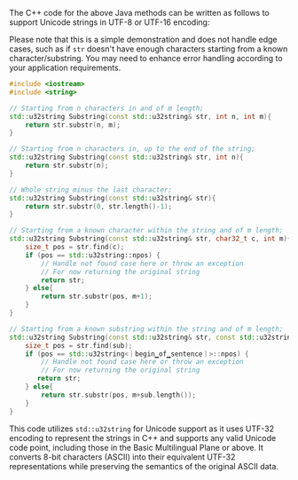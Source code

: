 The C++ code for the above Java methods can be written as follows to support Unicode strings in UTF-8 or UTF-16 encoding:

Please note that this is a simple demonstration and does not handle edge cases, such as if `str` doesn't have enough characters starting from a known character/substring. You may need to enhance error handling according to your application requirements.

```c++
#include <iostream>
#include <string>

// Starting from n characters in and of m length;
std::u32string Substring(const std::u32string& str, int n, int m){
    return str.substr(n, m);
}

// Starting from n characters in, up to the end of the string;
std::u32string Substring(const std::u32string& str, int n){
    return str.substr(n);
}

// Whole string minus the last character;
std::u32string Substring(const std::u32string& str){
    return str.substr(0, str.length()-1);
}

// Starting from a known character within the string and of m length;
std::u32string Substring(const std::u32string& str, char32_t c, int m){
    size_t pos = str.find(c);
    if (pos == std::u32string::npos) {
        // Handle not found case here or throw an exception
		// For now returning the original string
        return str;
    } else{
      	return str.substr(pos, m+1); 
	}  
}

// Starting from a known substring within the string and of m length;
std::u32string Substring(const std::u32string& str, const std::u32string& sub, int m){
    size_t pos = str.find(sub);
    if (pos == std::u32string<｜begin▁of▁sentence｜>::npos) {
        // Handle not found case here or throw an exception
		// For now returning the original string
       return str; 
	} else{
     	return str.substr(pos, m+sub.length());  
	}   
}
```
This code utilizes `std::u32string` for Unicode support as it uses UTF-32 encoding to represent the strings in C++ and supports any valid Unicode code point, including those in the Basic Multilingual Plane or above. It converts 8-bit characters (ASCII) into their equivalent UTF-32 representations while preserving the semantics of the original ASCII data.

